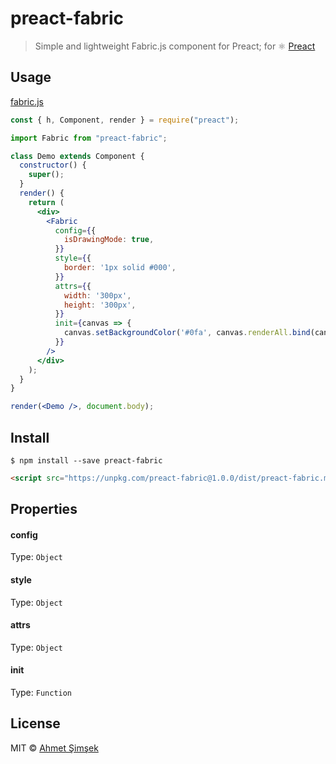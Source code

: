 # preact-fabric

> Simple and lightweight Fabric.js component for Preact; for :atom_symbol: [Preact](https://github.com/developit/preact)

## Usage

[fabric.js](https://github.com/fabricjs/fabric.js)

```jsx
const { h, Component, render } = require("preact");

import Fabric from "preact-fabric";

class Demo extends Component {
  constructor() {
    super();
  }
  render() {
    return (
      <div>
        <Fabric
          config={{
            isDrawingMode: true,
          }}
          style={{
            border: '1px solid #000',
          }}
          attrs={{
            width: '300px',
            height: '300px',
          }}
          init={canvas => {
            canvas.setBackgroundColor('#0fa', canvas.renderAll.bind(canvas));
          }}
        />
      </div>
    );
  }
}

render(<Demo />, document.body);

```

## Install

```
$ npm install --save preact-fabric
```

```html
<script src="https://unpkg.com/preact-fabric@1.0.0/dist/preact-fabric.min.js"></script>
```

## Properties

#### config
Type: `Object`

#### style
Type: `Object`

#### attrs
Type: `Object`

#### init
Type: `Function`

## License

MIT © [Ahmet Şimşek](https://github.com/indatawetrust)
